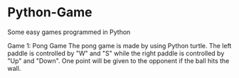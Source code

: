 # Python-Game
Some easy games programmed in Python

Game 1: Pong Game
The pong game is made by using Python turtle. The left paddle is controlled by "W" and "S" while the right paddle is controlled by "Up" and "Down". One point will be given to the opponent if the ball hits the wall.
